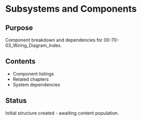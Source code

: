 # Subsystems and Components

## Purpose
Component breakdown and dependencies for 00-70-03_Wiring_Diagram_Index.

## Contents
- Component listings
- Related chapters
- System dependencies

## Status
Initial structure created - awaiting content population.
